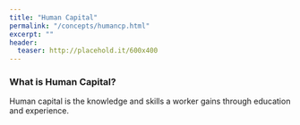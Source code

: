 ```yaml
---
title: "Human Capital"
permalink: "/concepts/humancp.html"
excerpt: ""
header:
  teaser: http://placehold.it/600x400
---
```


### What is Human Capital?
Human capital is the knowledge and skills a worker gains through education and experience.
